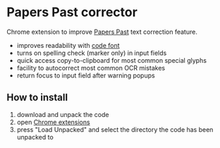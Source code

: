 
# Papers Past corrector

Chrome extension to improve [Papers Past](https://paperspast.natlib.govt.nz/) text correction feature.

- improves readability with [code font](https://github.com/githubnext/monaspace)
- turns on spelling check (marker only) in input fields
- quick access copy-to-clipboard for most common special glyphs
- facility to autocorrect most common OCR mistakes
- return focus to input field after warning popups


## How to install

1. download and unpack the code
2. open [Chrome extensions](chrome://extensions/)
3. press "Load Unpacked" and select the directory the code has been unpacked to
